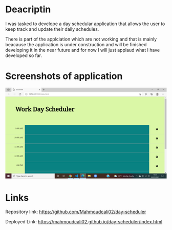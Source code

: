 # Deacriptin

I was tasked to develope a day schedular application that allows the user to keep track and update their daily schedules.

There is part of the applciation which are not working and that is mainly beacause the application is under construction and will be finished developing it in the near future and for now I will just applaud what I have developed so far.

# Screenshots of application

![Application page screenshot](assets\images\screenshot.png)

# Links

Repository link: https://github.com/Mahmoudcali02/day-scheduler

Deployed Link: https://mahmoudcali02.github.io/day-scheduler/index.html
